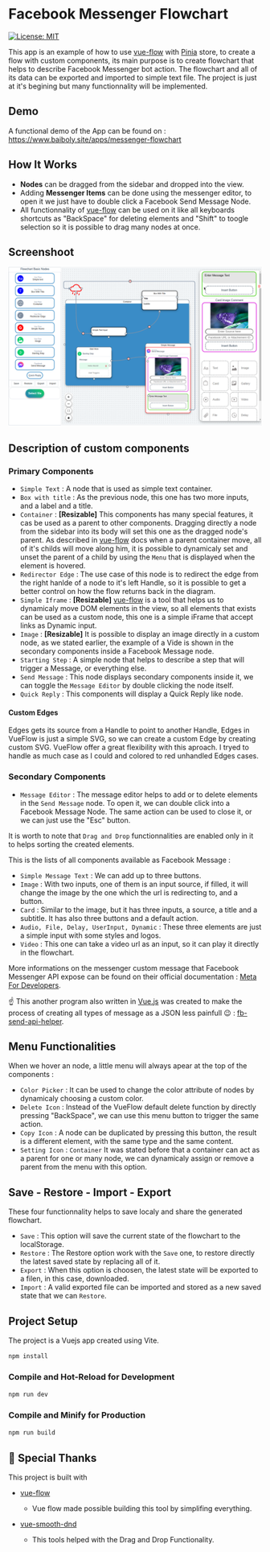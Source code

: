 # Facebook Messenger Flowchart
[![License: MIT](https://img.shields.io/badge/License-MIT-yellow.svg)](https://opensource.org/licenses/MIT)

This app is an example of how to use [vue-flow](https://github.com/bcakmakoglu/vue-flow) with [Pinia](https://pinia.vuejs.org/) store, to create a flow with custom components, its main purpose is to create
flowchart that helps to describe Facebook Messenger bot action. The flowchart and all of its data can be exported and imported to simple text file. The project is just at it's begining but many functionnality will be implemented.

## Demo
A functional demo of the App can be found on : 
https://www.baiboly.site/apps/messenger-flowchart

## How It Works

- **Nodes** can be dragged from the sidebar and dropped into the view.
- Adding **Messenger Items** can be done using the messenger editor, to open it we just have to double click a Facebook Send Message Node.
- All functionnality of [vue-flow](https://github.com/bcakmakoglu/vue-flow) can be used on it like all keyboards shortcuts as "BackSpace" for deleting elements and "Shift" to toogle selection so it is possible to drag many nodes at once.

## Screenshoot

![](./public/screenshoot.png)

## Description of custom components
### Primary Components

* `Simple Text` : A node that is used as simple text container.
* `Box with title` : As the previous node, this one has two more inputs, and a label and a title.
* `Container` : **[Resizable]** This components has many special features, it cas be used as a parent to other components. Dragging directly a node from the sidebar into its body will set this one as the dragged node's parent. As described in [vue-flow](https://github.com/bcakmakoglu/vue-flow) docs when a parent container move, all of it's childs will move along him, it is possible to dynamicaly set and unset the parent of a child by using the `Menu` that is displayed when the element is hovered.
* `Redirector Edge` : The use case of this node is to redirect the edge from the right hanlde of a node to it's left Handle, so it is possible to get a better control on how the flow returns back in the diagram.
* `Simple Iframe` : **[Resizable]** [vue-flow](https://github.com/bcakmakoglu/vue-flow) is a tool that helps us to dynamicaly move DOM elements in the view, so all elements that exists can be used as a custom node, this one is a simple iFrame that accept links as Dynamic input.
* `Image` : **[Resizable]** It is possible to display an image directly in a custom node, as we stated earlier, the example of a Vide is shown in the secondary components inside a Facebook Message node.
* `Starting Step` : A simple node that helps to describe a step that will trigger a Message, or everything else.
* `Send Message` : This node displays secondary components inside it, we can toggle the `Message Editor` by double clicking the node itself.
* `Quick Reply` : This components will display a Quick Reply like node.

#### Custom Edges
  Edges gets its source from a Handle to point to another Handle, Edges in VueFlow is just a simple SVG, so we can create a custom Edge by creating custom SVG. VueFlow offer a great flexibility with this aproach. I tryed to handle as much case as I could and colored to red unhandled Edges cases.

### Secondary Components
* `Message Editor` : The message editor helps to add or to delete elements in the `Send Message` node. To open it, we can double click into a Facebook Message Node. The same action can be used to close it, or we can just use the "Esc" button.

It is worth to note that `Drag and Drop` functionnalities are enabled only in it to helps sorting the created elements. 

This is the lists of all components available as Facebook Message : 

  - `Simple Message Text` : We can add up to three buttons. 
  - `Image` : With two inputs, one of them is an input source, if filled, it will change the image by the one which the url is redirecting to, and a button.
  - `Card` : Similar to the image, but it has three inputs, a source, a title and a subtitle. It has also three buttons and a default action.
  - `Audio, File, Delay, UserInput, Dynamic` : These three elements are just a simple input with some styles and logos.
  - `Video` : This one can take a video url as an input, so it can play it directly in the flowchart.

More informations on the messenger custom message that Facebook Messenger API expose can be found on their official documentation : 
[Meta For Developers](https://developers.facebook.com/docs/messenger-platform/reference/send-api/).

:point_up: This another program also written in [Vue.js](https://vuejs.org/) was created to make the process of creating all types of message as a JSON less painfull :wink: : [fb-send-api-helper](https://github.com/MJaonary/fb-send-api-helper).

## Menu Functionalities
When we hover an node, a little menu will always apear at the top of the components :

* `Color Picker` : It can be used to change the color attribute of nodes by dynamicaly choosing a custom color.
* `Delete Icon` : Instead of the VueFlow default delete function by directly pressing "BackSpace", we can use this menu button to trigger the same action.
* `Copy Icon` : A node can be duplicated by pressing this button, the result is a different element, with the same type and the same content.
* `Setting Icon` : `Container` It was stated before that a container can act as a parent for one or many node, we can dynamicaly assign or remove a parent from the menu with this option.

## Save - Restore - Import - Export
These four functionnality helps to save localy and share the generated flowchart.
* `Save` : This option will save the current state of the flowchart to the localStorage.
* `Restore` : The Restore option work with the `Save` one, to restore directly the latest saved state by replacing all of it.
* `Export` : When this option is choosen, the latest state will be exported to a filen, in this case, downloaded.
* `Import` : A valid exported file can be imported and stored as a new saved state that we can `Restore`.

## Project Setup

The project is a Vuejs app created using Vite.

```sh
npm install
```

### Compile and Hot-Reload for Development

```sh
npm run dev
```

### Compile and Minify for Production

```sh
npm run build
```

## 💝 Special Thanks

This project is built with

- [vue-flow](https://github.com/bcakmakoglu/vue-flow)
  - Vue flow made possible building this tool by simplifing everything.

- [vue-smooth-dnd](https://github.com/kutlugsahin/vue-smooth-dnd)
  - This tools helped with the Drag and Drop Functionality. 
